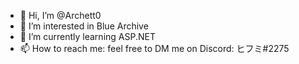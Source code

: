 - 👋 Hi, I’m @Archett0
- 👀 I’m interested in Blue Archive
- 🌱 I’m currently learning ASP.NET
- 📫 How to reach me: feel free to DM me on Discord: ヒフミ#2275

<!---
Archett0/Archett0 is a ✨ special ✨ repository because its `README.md` (this file) appears on your GitHub profile.
You can click the Preview link to take a look at your changes.
--->
